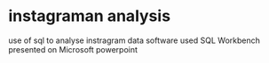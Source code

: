 # instagraman analysis
use of sql to analyse instragram data
software used 
SQL Workbench
presented on 
Microsoft powerpoint


